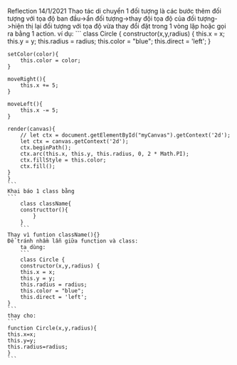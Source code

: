 Reflection 14/1/2021
	Thao tác di chuyển 1 đối tượng là các bước thêm đối tượng với tọa độ ban đầu->ẩn đối tượng->thay đội tọa độ của đối tượng->hiện thị lại đối tượng với tọa độ vừa thay đổi đặt trong 1 vòng lặp hoặc gọi ra bằng 1 action.
		ví dụ: 
		```
		class Circle {
		constructor(x,y,radius) {
        this.x = x;
        this.y = y;
        this.radius = radius;
        this.color = "blue";
        this.direct = 'left';
    }

    setColor(color){
        this.color = color;
    }

    moveRight(){
        this.x += 5;
    }

    moveLeft(){
        this.x -= 5;
    }

    render(canvas){
        // let ctx = document.getElementById("myCanvas").getContext('2d');
        let ctx = canvas.getContext('2d');
        ctx.beginPath();
        ctx.arc(this.x, this.y, this.radius, 0, 2 * Math.PI);
        ctx.fillStyle = this.color;
        ctx.fill();
    }
	}
	```
	Khai báo 1 class bằng 
	```
		class className{
		constructtor(){
			}
		}
		```
	Thay vì funtion className(){}
	Để tránh nhầm lẫn giữa function và class:
		ta dùng:
		```
		class Circle {
		constructor(x,y,radius) {
        this.x = x;
        this.y = y;
        this.radius = radius;
        this.color = "blue";
        this.direct = 'left';
    }
	```
	thay cho:
	```
	function Circle(x,y,radius){
	this.x=x;
	this.y=y;
	this.radius=radius;
	}
	```
